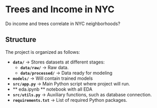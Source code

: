 # Trees and Income in NYC

Do income and trees correlate in NYC neighborhoods?

## Structure

The project is organized as follows:

- **`data/`** → Stores datasets at different stages:
  - **`data/raw/`** → Raw data.
  - **`data/processed/`** → Data ready for modeling
- **`models/`** → Will contain trained models
- **`src/app.py`** → Main Python script where project will run.
- ** eda.ipynb ** notebook with all EDA
- **`src/utils.py`** → Auxiliary functions, such as database connection.
- **`requirements.txt`** → List of required Python packages.



